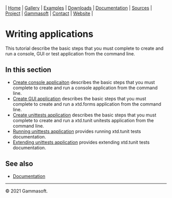 | [Home](home.md) | [Gallery](gallery.md) | [Examples](examples.md) | [Downloads](downloads.md) | [Documentation](documentation.md) | [Sources](https://github.com/gammasoft71/xtd) | [Project](https://sourceforge.net/projects/xtdpro/) | [Gammasoft](gammasoft.md)  | [Contact](contact.md) | [Website](https://gammasoft71.wixsite.com/xtdpro) |

# Writing applications

This tutorial describe the basic steps that you must complete to create and run a console, GUI or test application from the command line.

## In this section

* [Create console applicaiton](writing_console_applications.md) describes the basic steps that you must complete to create and run a console application from the command line.
* [Create GUI application](writing_gui_applications.md) describes the basic steps that you must complete to create and run a xtd.forms application from the command line.
* [Create unittests application](writing_tests.md) describes the basic steps that you must complete to create and run a xtd.tunit unitests application from the command line.
* [Running unittests application](running_tests.md) provides running xtd.tunit tests documentation.
* [Extending unittests application](extending_tunit.md) provides extending xtd.tunit tests documentation.

## See also

* [Documentation](documentation.md)

______________________________________________________________________________________________

© 2021 Gammasoft.
